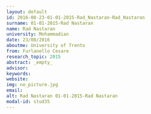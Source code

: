 ```yaml
---
layout: default 
id: 2016-08-23-01-01-2015-Rad_Nastaran-Rad_Nastaran
surname: 01-01-2015-Rad Nastaran
name: Rad Nastaran
university: Mohammadian
date: 23/08/2016
aboutme: University of Trento
from: Furlanello Cesare
research_topic: 2015
abstract: _empty_
advisor: 
keywords: 
website: 
img: no_picture.jpg
email: 
alt: Rad Nastaran 01-01-2015-Rad Nastaran
modal-id: stud35
---
```

